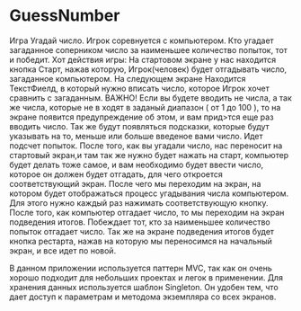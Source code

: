 # GuessNumber
Игра Угадай число. Игрок соревнуется с компьютером. Кто угадает загаданное соперником число за наименьшее количество попыток, тот и победит.
Хот действия игры: 
На стартовом экране у нас находится кнопка Старт, нажав которую, Игрок(человек) будет отгадывать число, загаданное компьютером.
На следующем экране Находится ТекстФиелд, в который нужно вписать число, которое Игрок хочет сравнить с загаданным. 
ВАЖНО!
Если вы будете вводить не числа, а так же числа, которые не в ходят в заданый диапазон ( от 1 до 100 ), то на экране появится предупреждение об этом, и вам прид>тся еще раз вводить число. 
Так же будут появляться подсказки, которые будут указывать на то, меньше или больше введеное вами число.
Идет подсчет попыток.
После того, как вы угадали число, нас переносит на стартовый экран,и там так же нужно будет нажать на старт, компьютер будет делать тоже самое, и вам необходимо будет ввести число, которое он должен будет отгадать, для чего откроется соответствующий экран. 
После чего мы переходим на экран, на котором будет отображаться процесс угадывания числа компьютером. Для этого нужно каждый раз нажимать соответствующую кнопку.
После того, как компьютер отгадает число, то мы переходим на экран подведения итогов. 
Побеждает тот, кто за наименьшее количество попыток отгадает число. 
Так же на экране подведения итогов будет кнопка рестарта, нажав на которую мы переносимся на начальный экран, и все идет по новой. 

В данном приложении используется паттерн MVC, так как он очень хорошо подходит для небольших проектах и легок в применении. 
Для хранения данных используется шаблон Singleton. Он удобен тем, что дает доступ к параметрам и методома экземпляра со всех экранов.
